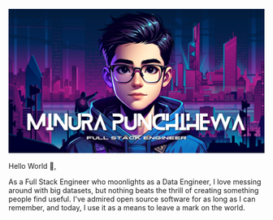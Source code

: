 <p align="center" >
  <img src="images/gh_profile_pic.png" alt="minurapunchihewa" />
</p>

<p font-family="'monospace'" align='justify'>
  
Hello World 👋,

As a Full Stack Engineer who moonlights as a Data Engineer, I love messing around with big datasets, but nothing beats the thrill of creating something people find useful. I've admired open source software for as long as I can remember, and today, I use it as a means to leave a mark on the world.

</p>
